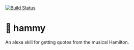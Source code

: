 [![Build Status](https://travis-ci.org/chadian/hammy.svg?branch=master)](https://travis-ci.org/chadian/hammy)

# 🐷 hammy
An alexa skill for getting quotes from the musical Hamilton.

